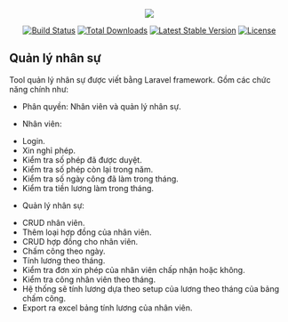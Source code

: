 <p align="center"><img src="https://laravel.com/assets/img/components/logo-laravel.svg"></p>

<p align="center">
<a href="https://travis-ci.org/laravel/framework"><img src="https://travis-ci.org/laravel/framework.svg" alt="Build Status"></a>
<a href="https://packagist.org/packages/laravel/framework"><img src="https://poser.pugx.org/laravel/framework/d/total.svg" alt="Total Downloads"></a>
<a href="https://packagist.org/packages/laravel/framework"><img src="https://poser.pugx.org/laravel/framework/v/stable.svg" alt="Latest Stable Version"></a>
<a href="https://packagist.org/packages/laravel/framework"><img src="https://poser.pugx.org/laravel/framework/license.svg" alt="License"></a>
</p>

## Quản lý nhân sự

Tool quản lý nhân sự được viết bằng Laravel framework. Gồm các chức năng chính như:

- Phân quyền: Nhân viên và quản lý nhân sự.

- Nhân viên: 
+ Login.
+ Xin nghỉ phép.
+ Kiểm tra số phép đã được duyệt.
+ Kiểm tra số phép còn lại trong năm.
+ Kiểm tra số ngày công đã làm trong tháng.
+ Kiểm tra tiền lương làm trong tháng.

- Quản lý nhân sự:
+ CRUD nhân viên.
+ Thêm loại hợp đồng của nhân viên.
+ CRUD hợp đồng cho nhân viên.
+ Chấm công theo ngày.
+ Tính lương theo tháng.
+ Kiểm tra đơn xin phép của nhân viên chấp nhận hoặc không.
+ Kiểm tra công nhân viên theo tháng.
+ Hệ thống sẽ tính lương dựa theo setup của lương theo tháng của bảng chấm công.
+ Export ra excel bảng tính lương của nhân viên.



